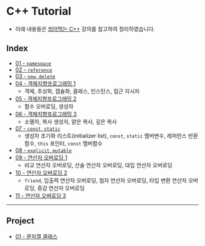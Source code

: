# C++ Tutorial
* 아래 내용들은 [씹어먹는 C++](https://modoocode.com/135) 강의를 참고하여 정리하였습니다.

## Index
* [01 - `namespace`](./01)
* [02 - `reference`](./02)
* [03 - `new`, `delete`](./03)
* [04 - 객체지향프로그래밍 1](./04)
  * 객체, 추상화, 캡슐화, 클래스, 인스턴스, 접근 지시자
* [05 - 객체지향프로그래밍 2](./05)
  * 함수 오버로딩, 생성자
* [06 - 객체지향프로그래밍 3](./06)
  * 소멸자, 복사 생성자, 얕은 복사, 깊은 복사
* [07 - `const`, `static`](./07)
  * 생성자 초기화 리스트(initializer list), `const`, `static` 멤버변수, 레퍼런스 반환 함수, `this` 포인터, `const` 멤버함수
* [08 - `explicit`, `mutable`](./08)
* [09 - 연산자 오버로딩 1](./09)
  * 비교 연산자 오버로딩, 산술 연산자 오버로딩, 대입 연산자 오버로딩
* [10 - 연산자 오버로딩 2](./10)
  * `friend`, 입출력 연산자 오버로딩, 첨자 연산자 오버로딩, 타입 변환 연산자 오버로딩, 증감 연산자 오버로딩
* [11 - 연산자 오버로딩 3](./11)
---
## Project
* [01 - 문자열 클래스](./p01)
